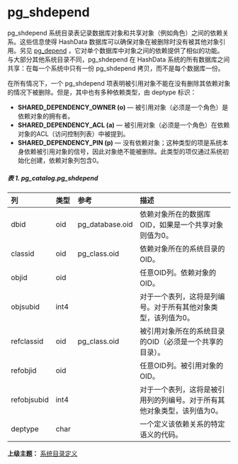 # pg\_shdepend

pg\_shdepend 系统目录表记录数据库对象和共享对象（例如角色）之间的依赖关系。这些信息使得 HashData 数据库可以确保对象在被删除时没有被其他对象引用。另见 [pg\_depend](./pgdepend.md) ，它对单个数据库中对象之间的依赖提供了相似的功能。 与大部分其他系统目录不同，pg\_shdepend 在 HashData 系统的所有数据库之间共享：在每一个系统中只有一份 pg\_shdepend 拷贝，而不是每个数据库一份。

在所有情况下，一个 pg\_shdepend 项表明被引用对象不能在没有删除其依赖对象的情况下被删除。但是，其中也有多种依赖类型，由 deptype 标识：

* **SHARED\_DEPENDENCY\_OWNER \(o\)** — 被引用对象（必须是一个角色）是依赖对象的拥有者。
* **SHARED\_DEPENDENCY\_ACL \(a\)** — 被引用对象（必须是一个角色）在依赖对象的ACL（访问控制列表）中被提到。
* **SHARED\_DEPENDENCY\_PIN \(p\)** — 没有依赖对象；这种类型的项是系统本身依赖被引用对象的信号，因此对象绝不能被删除。此类型的项仅通过系统初始化创建，依赖对象列包含0。

##### 表 1. pg\_catalog.pg\_shdepend

| 列 | 类型 | 参考 | 描述 |
| :--- | :--- | :--- | :--- |
| dbid | oid | pg\_database.oid | 依赖对象所在的数据库OID，如果是一个共享对象则值为0。 |
| classid | oid | pg\_class.oid | 依赖对象所在的系统目录的OID。 |
| objid | oid |  | 任意OID列。依赖对象的OID。 |
| objsubid | int4 |  | 对于一个表列，这将是列编号。对于所有其他对象类型，该列值为0。 |
| refclassid | oid | pg\_class.oid | 被引用对象所在的系统目录的OID（必须是一个共享的目录）。 |
| refobjid | oid |  | 任意OID列。被引用对象的OID。 |
| refobjsubid | int4 |  | 对于一个表列，这将是被引用列的列编号。对于所有其他对象类型，该列值为0。 |
| deptype | char |  | 一个定义该依赖关系的特定语义的代码。 |

**上级主题：** [系统目录定义](./README.md)
